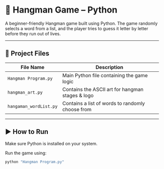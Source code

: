 # 🎯 Hangman Game – Python

A beginner-friendly Hangman game built using Python. The game randomly selects a word from a list, and the player tries to guess it letter by letter before they run out of lives.

---

## 📁 Project Files

| File Name               | Description                                       |
|------------------------|---------------------------------------------------|
| `Hangman Program.py`   | Main Python file containing the game logic        |
| `hangman_art.py`       | Contains the ASCII art for hangman stages & logo  |
| `hangaman_wordList.py` | Contains a list of words to randomly choose from  |

---

## ▶️ How to Run

Make sure Python is installed on your system.

Run the game using:
```bash
python "Hangman Program.py"
